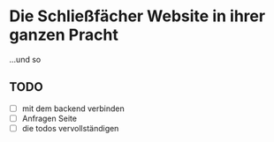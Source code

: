 # Die Schließfächer Website in ihrer ganzen Pracht
...und so

## TODO
- [ ] mit dem backend verbinden
- [ ] Anfragen Seite
- [ ] die todos vervollständigen 

